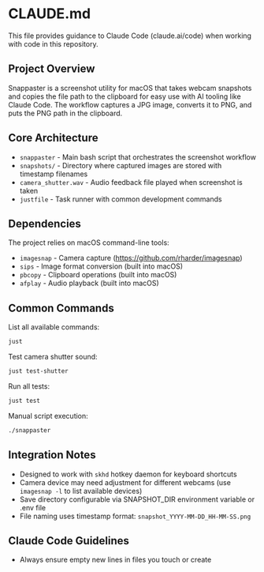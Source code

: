 # CLAUDE.md

This file provides guidance to Claude Code (claude.ai/code) when working with code in this repository.

## Project Overview

Snappaster is a screenshot utility for macOS that takes webcam snapshots and copies the file path to the clipboard for easy use with AI tooling like Claude Code. The workflow captures a JPG image, converts it to PNG, and puts the PNG path in the clipboard.

## Core Architecture

- `snappaster` - Main bash script that orchestrates the screenshot workflow
- `snapshots/` - Directory where captured images are stored with timestamp filenames
- `camera_shutter.wav` - Audio feedback file played when screenshot is taken
- `justfile` - Task runner with common development commands

## Dependencies

The project relies on macOS command-line tools:
- `imagesnap` - Camera capture (https://github.com/rharder/imagesnap)
- `sips` - Image format conversion (built into macOS)
- `pbcopy` - Clipboard operations (built into macOS)
- `afplay` - Audio playback (built into macOS)

## Common Commands

List all available commands:
```bash
just
```

Test camera shutter sound:
```bash
just test-shutter
```

Run all tests:
```bash
just test
```

Manual script execution:
```bash
./snappaster
```

## Integration Notes

- Designed to work with `skhd` hotkey daemon for keyboard shortcuts
- Camera device may need adjustment for different webcams (use `imagesnap -l` to list available devices)
- Save directory configurable via SNAPSHOT_DIR environment variable or .env file
- File naming uses timestamp format: `snapshot_YYYY-MM-DD_HH-MM-SS.png`

## Claude Code Guidelines

- Always ensure empty new lines in files you touch or create
